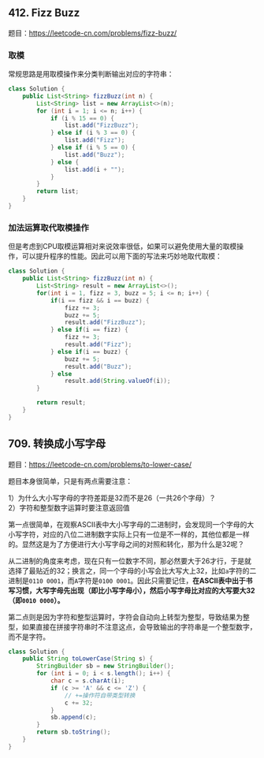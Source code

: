 <!--
date: 2021-11-17T11:34:12+08:00
lastmod: 2021-11-17T11:34:12+08:00
-->

## 412. Fizz Buzz

题目：https://leetcode-cn.com/problems/fizz-buzz/

### 取模

常规思路是用取模操作来分类判断输出对应的字符串：

```java
class Solution {
    public List<String> fizzBuzz(int n) {
        List<String> list = new ArrayList<>(n);
        for (int i = 1; i <= n; i++) {
            if (i % 15 == 0) {
                list.add("FizzBuzz");
            } else if (i % 3 == 0) {
                list.add("Fizz");
            } else if (i % 5 == 0) {
                list.add("Buzz");
            } else {
                list.add(i + "");
            }
        }
        return list;
    }
}
```

### 加法运算取代取模操作

但是考虑到CPU取模运算相对来说效率很低，如果可以避免使用大量的取模操作，可以提升程序的性能。因此可以用下面的写法来巧妙地取代取模：

```java
class Solution {
    public List<String> fizzBuzz(int n) {
        List<String> result = new ArrayList<>();
        for(int i = 1, fizz = 3, buzz = 5; i <= n; i++) {
            if(i == fizz && i == buzz) {
                fizz += 3;
                buzz += 5;
                result.add("FizzBuzz");
            } else if(i == fizz) {
                fizz += 3;
                result.add("Fizz");
            } else if(i == buzz) {
                buzz += 5;
                result.add("Buzz");
            } else
                result.add(String.valueOf(i));
        }

        return result;
    }
}
```

## 709. 转换成小写字母

题目：https://leetcode-cn.com/problems/to-lower-case/

题目本身很简单，只是有两点需要注意：

1）为什么大小写字母的字符差距是32而不是26（一共26个字母）？<br>
2）字符和整型数字运算时要注意返回值

第一点很简单，在观察ASCII表中大小写字母的二进制时，会发现同一个字母的大小写字符，对应的八位二进制数字实际上只有一位是不一样的，其他位都是一样的。显然这是为了方便进行大小写字母之间的对照和转化，那为什么是32呢？

从二进制的角度来考虑，现在只有一位数字不同，那必然要大于26才行，于是就选择了最贴近的32；换言之，同一个字母的小写会比大写大上32，比如`a`字符的二进制是`0110 0001`，而`A`字符是`0100 0001`。因此只需要记住，**在ASCII表中出于书写习惯，大写字母先出现（即比小写字母小），然后小写字母比对应的大写要大32（即`0010 0000`）。**

第二点则是因为字符和整型运算时，字符会自动向上转型为整型，导致结果为整型，如果直接在拼接字符串时不注意这点，会导致输出的字符串是一个整型数字，而不是字符。

```java
class Solution {
    public String toLowerCase(String s) {
        StringBuilder sb = new StringBuilder();
        for (int i = 0; i < s.length(); i++) {
            char c = s.charAt(i);
            if (c >= 'A' && c <= 'Z') {
				// +=操作符自带类型转换
                c += 32;
            }
            sb.append(c);
        }
        return sb.toString();
    }
}
```